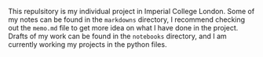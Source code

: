This repulsitory is my individual project in Imperial College London. Some of my notes can be found in the `markdowns` directory, I recommend checking out the `memo.md` file to get more idea on what I have done in the project. Drafts of my work can be found in the `notebooks` directory, and I am currently working my projects in the python files.


